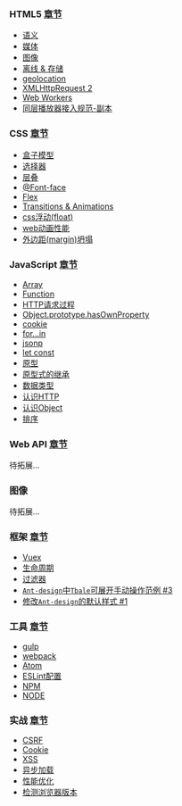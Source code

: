 ### HTML5 [章节](https://github.com/evanhunt/evan_awesome/tree/master/HTML5)  

- [语义](https://github.com/evanhunt/evan_awesome/blob/master/HTML5/%E8%AF%AD%E4%B9%89.md)
- [媒体](https://github.com/evanhunt/evan_awesome/blob/master/HTML5/%E5%AA%92%E4%BD%93.md)
- [图像](https://github.com/evanhunt/evan_awesome/blob/master/HTML5/%E5%9B%BE%E5%83%8F.md)
- [离线 & 存储](https://github.com/evanhunt/evan_awesome/blob/master/HTML5/%E7%A6%BB%E7%BA%BF%20%26%20%E5%AD%98%E5%82%A8.md)
- [geolocation](https://github.com/evanhunt/evan_awesome/blob/master/HTML5/geolocation%20%E5%AF%B9%E8%B1%A1.md)
- [XMLHttpRequest 2](https://github.com/evanhunt/evan_awesome/blob/master/HTML5/XMLHttpRequest%202.md)
- [Web Workers](https://github.com/evanhunt/evan_awesome/blob/master/HTML5/Web%20Workers.md)
- [同层播放器接入规范-副本](https://github.com/evanhunt/evan_awesome/blob/master/HTML5/%E5%90%8C%E5%B1%82%E6%92%AD%E6%94%BE%E5%99%A8%E6%8E%A5%E5%85%A5%E8%A7%84%E8%8C%83-%E5%89%AF%E6%9C%AC.md)

### CSS [章节](https://github.com/evanhunt/evan_awesome/tree/master/CSS)  
- [盒子模型](https://github.com/evanhunt/evan_awesome/blob/master/CSS/%E7%9B%92%E6%A8%A1%E5%9E%8B.md)
- [选择器](https://github.com/evanhunt/evan_awesome/blob/master/CSS/%E9%80%89%E6%8B%A9%E5%99%A8.md)
- [层叠](https://github.com/evanhunt/evan_awesome/blob/master/CSS/%E5%B1%82%E5%8F%A0.md)
- [@Font-face](https://github.com/evanhunt/evan_awesome/blob/master/CSS/%40Font-face.md)
- [Flex](https://github.com/evanhunt/evan_awesome/blob/master/CSS/Flex.md)
- [Transitions & Animations](https://github.com/evanhunt/evan_awesome/blob/master/CSS/Transitions%20%26%20Animations.md)
- [css浮动(float)](https://github.com/evanhunt/evan_awesome/blob/master/CSS/css%E6%B5%AE%E5%8A%A8(float).md)
- [web动画性能](https://github.com/evanhunt/evan_awesome/blob/master/CSS/web%E5%8A%A8%E7%94%BB%E6%80%A7%E8%83%BD.md)
- [外边距(margin)坍塌](https://github.com/evanhunt/evan_awesome/blob/master/CSS/%E5%A4%96%E8%BE%B9%E8%B7%9D(margin)%E5%9D%8D%E5%A1%8C.md)

### JavaScript [章节](https://github.com/evanhunt/evan_awesome/tree/master/JavaScript)  

- [Array](https://github.com/evanhunt/evan_awesome/blob/master/JavaScript/Array%20%E6%89%A9%E5%B1%95.md)
- [Function](https://github.com/evanhunt/evan_awesome/blob/master/JavaScript/Function.md)
- [HTTP请求过程](https://github.com/evanhunt/evan_awesome/blob/master/JavaScript/HTTP%E8%AF%B7%E6%B1%82%E8%BF%87%E7%A8%8B.md)
- [Object.prototype.hasOwnProperty](https://github.com/evanhunt/evan_awesome/blob/master/JavaScript/Object.prototype.hasOwnProperty().md)
- [cookie](https://github.com/evanhunt/evan_awesome/blob/master/JavaScript/cookie.md)
- [for...in](https://github.com/evanhunt/evan_awesome/blob/master/JavaScript/for...in.md)
- [jsonp](https://github.com/evanhunt/evan_awesome/blob/master/JavaScript/jsonp.md)
- [let const](https://github.com/evanhunt/evan_awesome/blob/master/JavaScript/let%20%E5%92%8C%20const.md)
- [原型](https://github.com/evanhunt/evan_awesome/blob/master/JavaScript/%E5%8E%9F%E5%9E%8B.md)
- [原型式的继承](https://github.com/evanhunt/evan_awesome/blob/master/JavaScript/%E5%8E%9F%E5%9E%8B%E5%BC%8F%E7%9A%84%E7%BB%A7%E6%89%BF.md)
- [数据类型](https://github.com/evanhunt/evan_awesome/blob/master/JavaScript/%E6%95%B0%E6%8D%AE%E7%B1%BB%E5%9E%8B.md)
- [认识HTTP](https://github.com/evanhunt/evan_awesome/blob/master/JavaScript/%E8%AE%A4%E8%AF%86HTTP.md)
- [认识Object](https://github.com/evanhunt/evan_awesome/blob/master/JavaScript/%E8%AE%A4%E8%AF%86Object.md)
- [排序](https://github.com/evanhunt/evan_awesome/blob/master/JavaScript/%E5%86%92%E6%B3%A1%E6%8E%92%E5%BA%8F.md)

### Web API [章节](https://developer.mozilla.org/zh-CN/docs/Web/Reference/API)

待拓展...

### 图像

待拓展...

### 框架 [章节](https://github.com/evanhunt/evan_awesome/tree/master/%E6%A1%86%E6%9E%B6)   

- [Vuex](https://github.com/evanhunt/evan_awesome/blob/master/%E6%A1%86%E6%9E%B6/vuejs/vuex.md)
- [生命周期](https://github.com/evanhunt/evan_awesome/blob/master/%E6%A1%86%E6%9E%B6/vuejs/%E7%94%9F%E5%91%BD%E5%91%A8%E6%9C%9F.md)
- [过滤器](https://github.com/evanhunt/evan_awesome/blob/master/%E6%A1%86%E6%9E%B6/vuejs/%E8%BF%87%E6%BB%A4%E5%99%A8.md)
- [`Ant-design`中`Tbale`可展开手动操作范例 #3](https://github.com/evanhunt/blog/issues/3)
- [修改` Ant-design `的默认样式 #1](https://github.com/evanhunt/blog/issues/1)

### 工具 [章节](https://github.com/evanhunt/evan_awesome/tree/master/%E5%B7%A5%E5%85%B7)   

- [gulp](https://github.com/evanhunt/evan_awesome/blob/master/%E5%B7%A5%E5%85%B7/gulp.md)
- [webpack](https://github.com/evanhunt/evan_awesome/blob/master/%E5%B7%A5%E5%85%B7/webpack.md)
- [Atom](https://github.com/evanhunt/evan_awesome/blob/master/%E7%BC%96%E8%BE%91%E5%99%A8/atom.md)
- [ESLint配置](https://github.com/evanhunt/evan_awesome/blob/master/%E7%BC%96%E8%BE%91%E5%99%A8/eslint%E9%85%8D%E7%BD%AE.md)
- [NPM](https://github.com/evanhunt/evan_awesome/blob/master/%E7%BC%96%E8%BE%91%E5%99%A8/npm%E9%85%8D%E7%BD%AE.md)
- [NODE](https://github.com/evanhunt/evan_awesome/blob/master/%E7%BC%96%E8%BE%91%E5%99%A8/%E5%AE%89%E8%A3%85nodejs.md)

### 实战 [章节](https://github.com/evanhunt/evan_awesome/tree/master/%E5%AE%9E%E6%88%98)   

- [CSRF](https://github.com/evanhunt/evan_awesome/blob/master/%E5%AE%9E%E6%88%98/CSRF.md)
- [Cookie](https://github.com/evanhunt/evan_awesome/blob/master/%E5%AE%9E%E6%88%98/Cookie.md)
- [XSS](https://github.com/evanhunt/evan_awesome/blob/master/%E5%AE%9E%E6%88%98/XSS.md)
- [异步加载](https://github.com/evanhunt/evan_awesome/blob/master/%E5%AE%9E%E6%88%98/%E5%BC%82%E6%AD%A5%E5%8A%A0%E8%BD%BD.md)
- [性能优化](https://github.com/evanhunt/evan_awesome/blob/master/%E5%AE%9E%E6%88%98/%E6%80%A7%E8%83%BD%E4%BC%98%E5%8C%96.md)
- [检测浏览器版本](https://github.com/evanhunt/evan_awesome/blob/master/%E5%AE%9E%E6%88%98/%E6%A3%80%E6%B5%8B%E6%B5%8F%E8%A7%88%E5%99%A8%E7%89%88%E6%9C%AC.md)
